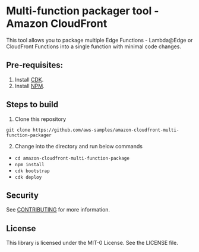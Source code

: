 # Multi-function packager tool - Amazon CloudFront

This tool allows you to package multiple Edge Functions - Lambda@Edge or CloudFront Functions into a single function with minimal code changes.

## Pre-requisites:

1. Install [CDK](https://docs.aws.amazon.com/cdk/v2/guide/getting_started.html).
1. Install [NPM](https://docs.npmjs.com/downloading-and-installing-node-js-and-npm).

## Steps to build

1. Clone this repository

`git clone https://github.com/aws-samples/amazon-cloudfront-multi-function-packager`

2. Change into the directory and run below commands
- `cd amazon-cloudfront-multi-function-package`
- `npm install`
- `cdk bootstrap`
- `cdk deploy`

## Security

See [CONTRIBUTING](CONTRIBUTING.md#security-issue-notifications) for more information.

## License

This library is licensed under the MIT-0 License. See the LICENSE file.
